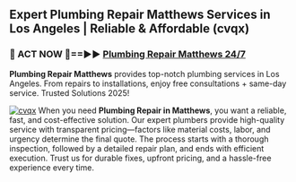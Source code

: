 ## Expert Plumbing Repair Matthews Services in Los Angeles | Reliable & Affordable (cvqx)  

<h3>🚿 ACT NOW 🌟==►► <a href="https://tinyurl.com/2ne6vx2x" rel="nofollow">Plumbing Repair Matthews 24/7</a></h3>

**Plumbing Repair Matthews** provides top-notch plumbing services in Los Angeles. From repairs to installations, enjoy free consultations + same-day service. Trusted Solutions 2025!

[![cvqx](https://i.imgur.com/4PFF4AK.jpeg)](https://tinyurl.com/2ne6vx2x)
When you need **Plumbing Repair in Matthews**, you want a reliable, fast, and cost-effective solution. Our expert plumbers provide high-quality service with transparent pricing—factors like material costs, labor, and urgency determine the final quote. The process starts with a thorough inspection, followed by a detailed repair plan, and ends with efficient execution. Trust us for durable fixes, upfront pricing, and a hassle-free experience every time.